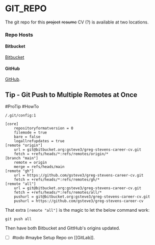 # GIT_REPO

The git repo for this ~~project~~ ~~resume~~ CV (?) is available at two locations.

### Repo Hosts
#### Bitbucket
[Bitbucket](https://bitbucket.org/gsteve3/greg-stevens-career-cv/src/main/)

#### GitHub
[GitHub](https://github.com/gsteve3/greg-stevens-career-cv).


## Tip - Git Push to Multiple Remotes at Once
#ProTip #HowTo


`/.git/config:1`
```properties
[core]
    repositoryformatversion = 0
    filemode = true
    bare = false
    logallrefupdates = true
[remote "origin"]
    url = git@bitbucket.org:gsteve3/greg-stevens-career-cv.git
    fetch = +refs/heads/*:refs/remotes/origin/*
[branch "main"]
    remote = origin
    merge = refs/heads/main
[remote "gh"]
    url = https://github.com/gsteve3/greg-stevens-career-cv.git
    fetch = +refs/heads/*:refs/remotes/gh/*
[remote "all"]
    url = git@bitbucket.org:gsteve3/greg-stevens-career-cv.git
    fetch = +refs/heads/*:refs/remotes/all/*
    pushurl = git@bitbucket.org:gsteve3/greg-stevens-career-cv.git
    pushurl = https://github.com/gsteve3/greg-stevens-career-cv

```


That extra `[remote "all"]` is the magic to let the below command work:

```shell
git push all
```

Then have both Bitbucket and GittHub's origins updated.

- [ ] #todo #maybe Setup Repo on [[GitLab]].

